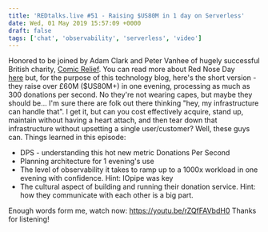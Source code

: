 ```yaml
---
title: 'REDtalks.live #51 - Raising $US80M in 1 day on Serverless'
date: Wed, 01 May 2019 15:57:09 +0000
draft: false
tags: ['chat', 'observability', 'serverless', 'video']
---
```


Honored to be joined by Adam Clark and Peter Vanhee of hugely successful British charity, [Comic Relief](https://www.comicrelief.com/). You can read more about Red Nose Day [here](https://www.comicrelief.com/rednoseday) but, for the purpose of this technology blog, here's the short version - they raise over £60M ($US80M+) in one evening, processing as much as 300 donations per second. No they're not wearing capes, but maybe they should be... I'm sure there are folk out there thinking "hey, my infrastructure can handle that". I get it, but can you cost effectively acquire, stand up, maintain without having a heart attach, and then tear down that infrastructure without upsetting a single user/customer? Well, these guys can. Things learned in this episode:

*   DPS - understanding this hot new metric Donations Per Second
*   Planning architecture for 1 evening's use
*   The level of observability it takes to ramp up to a 1000x workload in one evening with confidence. Hint: IOpipe was key
*   The cultural aspect of building and running their donation service. Hint: how they communicate with each other is a big part.

Enough words form me, watch now: https://youtu.be/rZQfFAVbdH0 Thanks for listening!